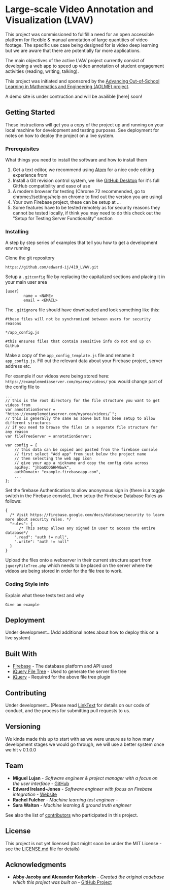 # Large-scale Video Annotation and Visualization (LVAV)

This project was commissioned to fullfill a need for an open accessible platform for flexible & manual annotation of large quantities of video footage. The specific use case being designed for is video deep learning but we are aware that there are potentially far more applications.

The main objectives of the active LVAV project currently consist of developing a web app to speed up video annotation of student engagement activities (reading, writing, talking).

This project was initiated and sponsored by the [Advancing Out-of-School Learning in Mathematics and Engineering (AOLME) project](https://aolme.unm.edu/).

A demo site is under contruction and will be availible [here] soon!

## Getting Started

These instructions will get you a copy of the project up and running on your local machine for development and testing purposes. See deployment for notes on how to deploy the project on a live system.

### Prerequisites

What things you need to install the software and how to install them

1) Get a text editor, we recommend using [Atom](https://atom.io/) for a nice code editing experience from
2) Install a Git revision control system, we like [GitHub Desktop](https://desktop.github.com/) for it's full GitHub compatibility and ease of use
3) A modern browser for testing (Chrome 72 recommended, go to chrome://settings/help on chrome to find out the version you are using)
4) Your own Firebase project, these can be setup at ...
5) Some features have to be tested remotely as for security reasons they cannot be tested locally, if think you may need to do this check out the "Setup for Testing Server Functionality" section

### Installing

A step by step series of examples that tell you how to get a development env running

Clone the git repository

```
https://github.com/edward-ij/419_LVAV.git
```

Setup a `.gitconfig` file by replacing the capitalized sections and placing it in your main user area

```
[user]
        name = <NAME>
        email = <EMAIL>
```

The `.gitignore` file should have downloaded and look something like this:

```
#these files will not be synchronized between users for security reasons

*/app_config.js

#this ensures files that contain sensitive info do not end up on GitHub
```

Make a copy of the `app_config_template.js` file and rename it `app_config.js`.
Fill out the relevant data about your Firebase project, server address etc.

For example if our videos were being stored here: `https://examplemediaserver.com/myarea/videos/` you would change part of the config file to

```
...
// this is the root directory for the file structure you want to get videos from
var annotationServer = "https://examplemediaserver.com/myarea/videos/`";
// this is generally the same as above but has been setup to allow different structures
// if you need to browse the files in a separate file structure for any reason
var fileTreeServer = annotationServer;

var config = {
    // this data can be copied and pasted from the firebase console
    // first select "Add app" from just below the project name
    // then selecting the web app icon
    // give your app a nickname and copy the config data across
    apiKey: "jhbaQODGHHWbwk",
    authDomain: "example.firebaseapp.com",
    ...
};
```

Set the firebase Authentication to allow anonymous sign in (there is a toggle switch in the Firebase console), then setup the Firebase Database Rules as follows:

```
{
  /* Visit https://firebase.google.com/docs/database/security to learn more about security rules. */
  "rules": {
      /* This setup allows any signed in user to access the entire database*/
    ".read": "auth != null",
    ".write": "auth != null"
  }
}
```
Upload the files onto a webserver in their current structure apart from `jqueryFileTree.php` which needs to be placed on the server where the videos are being stored in order for the file tree to work.



### Coding Style info

Explain what these tests test and why

```
Give an example
```

## Deployment

Under development...(Add additional notes about how to deploy this on a live system)

## Built With

* [Firebase](https://firebase.google.com/) - The database platform and API used
* [jQuery File Tree](https://www.abeautifulsite.net/jquery-file-tree) - Used to generate the server file tree
* [jQuery](https://jquery.com/) - Required for the above file tree plugin

## Contributing

Under development...(Please read [LinkText](linkURL) for details on our code of conduct, and the process for submitting pull requests to us.

## Versioning

We kinda made this up to start with as we were unsure as to how many development stages we would go through, we will use a better system once we hit v 0.1.0.0

## Team

* **Miguel Lujan** - *Software engineer & project manager with a focus on the user interface* - [GitHub](https://github.com/2Gunz)
* **Edward Ireland-Jones** - *Software engineer with focus on Firebase integration* - [Website](https://edij.co.uk)
* **Rachel Fulcher** - *Machine learning test engineer* -
* **Sara Walton** - *Machine learning & ground truth engineer*

See also the list of [contributors](https://github.com/your/project/contributors) who participated in this project.

## License

This project is not yet licensed (but might soon be under the MIT License - see the [LICENSE.md](LICENSE.md) file for details)

## Acknowledgments

* **Abby Jacoby and Alexander Kaberlein** - *Created the original codebase which this project was built on* - [GitHub Project](https://github.com/cannoness/ECE419420)
